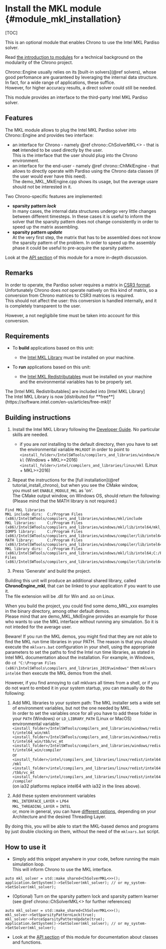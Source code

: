Install the MKL module {#module_mkl_installation}
==========================

[TOC]

This is an optional module that enables Chrono to use the Intel MKL Pardiso solver.

Read [the introduction to modules](modularity.html) for a technical 
background on the modularity of the Chrono project.

Chrono::Engine usually relies on its [built-in solvers](@ref solvers), whose good perfomance are guaranteed by leveraging the internal data structure. 
In fact, for a wide range of applications, these suffice.<br>
However, for higher accuracy results, a direct solver could still be needed.

This module provides an interface to the third-party Intel MKL Pardiso solver.


## Features

The MKL module allows to plug the Intel MKL Pardiso solver into Chrono::Engine and provides two interface:
- an interface for Chrono - namely @ref chrono::ChSolverMKL<> - that is **not** intended to be used directly by the user.<br>
This is the interface that the user should plug into the Chrono environment.
- an interface for the end-user - namely @ref chrono::ChMklEngine - that allows to directly operate with Pardiso using the Chrono data classes (if the user would ever have this need).<br>
The demo_MKL_MklEngine.cpp shows its usage, but the average usare should not be interested in it.

Two Chrono-specific features are implemented:
- **sparsity pattern _lock_**<br>
    In many cases, the internal data structures undergo very little changes between different timesteps.
	In these cases it is useful to inform the solver that the sparsity pattern does not change consistently in order to speed up the matrix assembling.
- **sparsity pattern _update_**<br>
    At the very first step, the matrix that has to be assembled does not know the sparsity pattern of the problem. In order to speed up the assembly phase it could be useful to pre-acquire the sparsity pattern.

Look at the [API section](group__mkl__module.html) of this module for a more in-depth discussion.
	
## Remarks
In order to operate, the Pardiso solver requires a matrix in [CSR3 format](https://software.intel.com/en-us/mkl-developer-reference-fortran-sparse-blas-csr-matrix-storage-format).<br>
Unfortunately Chrono does *not* operate natively on this kind of matrix, so a conversion from Chrono matrices to CSR3 matrices is required. <br>
This should not affect the user: this conversion is handled internally, and it is completely transparent to the user.

However, a not negligibile time must be taken into account for this conversion.


## Requirements
[Intel MKL Library]: https://software.intel.com/en-us/mkl
[Intel MKL Redistributables]: https://software.intel.com/en-us/articles/intelr-composer-redistributable-libraries-by-version

- To **build** applications based on this unit:
	+ the [Intel MKL Library] must be installed on your machine.

- To **run** applications based on this unit:
	+ the [Intel MKL Redistributables] must be installed on your machine and the environmental variables has to be properly set.

<div class="ce-info">
The [Intel MKL Redistributables] are included into [Intel MKL Library]
</div>

<div class="ce-info">
The Intel MKL Library is now [distributed for **free**](https://software.intel.com/en-us/articles/free-mkl)!
</div>

## Building instructions

1. Install the Intel MKL Library following the [Developer Guide](https://software.intel.com/en-us/mkl-windows-developer-guide). No particular skills are needed.
    + if you are *not* installing to the default directory, then you have to set the environmental variable `MKLROOT` in order to point to<br>
	`<install_folder>/IntelSWTools/compilers_and_libraries/windows/mkl` (Windows + MKL>=2016)<br>
	`<install_folder>/intel/compilers_and_libraries/linux/mkl` (Linux + MKL>=2016)
	
2. Repeat the instructions for the [full installation](@ref tutorial_install_chrono), but when you see the CMake window,<br>
    you must set `ENABLE_MODULE_MKL` as 'on'.<br>
    The CMake output window, on Windows OS, should return the following: (Please mind that the MATH library is not required.)
~~~~~
Find MKL libraries
MKL include dirs:  C:/Program Files (x86)/IntelSWTools/compilers_and_libraries/windows/mkl/include
MKL libraries:     C:/Program Files (x86)/IntelSWTools/compilers_and_libraries/windows/mkl/lib/intel64/mkl_rt.lib
IOMP5 library:     C:/Program Files (x86)/IntelSWTools/compilers_and_libraries/windows/compiler/lib/intel64/libiomp5md.lib
MATH library:      C:/Program Files (x86)/IntelSWTools/compilers_and_libraries/windows/compiler/lib/intel64/libmmd.lib
MKL library dirs:  C:/Program Files (x86)/IntelSWTools/compilers_and_libraries/windows/mkl/lib/intel64;C:/Program Files (x86)/IntelSWTools/compilers_and_libraries/windows/compiler/lib/intel64
~~~~~

3. Press 'Generate' and build the project.

Building this unit will produce an additional shared library, called **ChronoEngine_mkl**, that can be linked to your application if you want to use it.<br>
The file extension will be .dll for Win and .so on Linux.

When you build the project, you could find some demo_MKL_xxx examples in the 
binary directory, among other default demos.<br>
Please mind that are demo_MKL_MklEngine provides an example for those who wants to use the MKL interface without running any simulation.
So it is not inteded for the average user.

Beware! If you run the MKL demos, you might find that they are not able to find the MKL run time libraries in your PATH. The reason is that you should execute the `mklvars.bat` configuration in your shell, using the appropriate parameters to set the paths to find the Intel run time libraries, as stated in Intel MKL documentation about the installation. For example, in Windows, do 
`cd "C:\Program Files (x86)\IntelSWTools\compilers_and_libraries_2019\windows"`  then `mklvars intel64` then execute the MKL demos from the shell.

However, if you find annoying to call mklvars all times from a shell, or if you do not want to embed it in your system startup, you can manually do the following:

1. Add MKL libraries to your system path:
    The MKL installer sets a wide set of environment variables, but not the one needed by MKL.<br>
	In order to set the variables once for all you have to add these folder in your `PATH` (Windows) or `LD_LIBRARY_PATH` (Linux or MacOS) environmental variable:
	`<install_folder>/IntelSWTools/compilers_and_libraries/windows/redist/intel64_win/mkl`<br>
	`<install_folder>/IntelSWTools/compilers_and_libraries/windows/redist/intel64_win/tbb/vc_mt`<br>
	`<install_folder>/IntelSWTools/compilers_and_libraries/windows/redist/intel64_win/compiler`<br>
	or<br>
	`<install_folder>/intel/compilers_and_libraries/linux/redist/intel64/mkl`<br>
	`<install_folder>/intel/compilers_and_libraries/linux/redist/intel64/tbb/vc_mt`<br>
	`<install_folder>/intel/compilers_and_libraries/linux/redist/intel64/compiler`<br>
	(on ia32 platforms replace intel64 with ia32 in the lines above).
	
2. Add these system environment variables<br>
	`MKL_INTERFACE_LAYER` = `LP64`<br>
	`MKL_THREADING_LAYER` = `INTEL`<br>
	or, more in general, you can have [different options](https://software.intel.com/en-us/mkl-linux-developer-guide-dynamically-selecting-the-interface-and-threading-layer), depending on your Architecture and the desired Threading Layer.

By doing this, you will be able to start the MKL-based demos and programs by just double clocking on them, without the need of the `mklvars.bat` script.




## How to use it

- Simply add this snippet anywhere in your code, before running the main simulation loop.<br>
This will inform Chrono to use the MKL interface.
~~~{.cpp}
auto mkl_solver = std::make_shared<ChSolverMKL<>>();
application.GetSystem()->SetSolver(mkl_solver); // or my_system->SetSolver(mkl_solver);
~~~

- (Optional) Turn on the sparsity pattern lock and sparsity pattern learner (see @ref chrono::ChSolverMKL<> for further references)
~~~{.cpp}
auto mkl_solver = std::make_shared<ChSolverMKL<>>();
mkl_solver->SetSparsityPatternLock(true);
mkl_solver->ForceSparsityPatternUpdate(true);
application.GetSystem()->SetSolver(mkl_solver); // or my_system->SetSolver(mkl_solver);
~~~

- Look at the [API section](group__mkl__module.html) of this module for documentation about classes and functions.